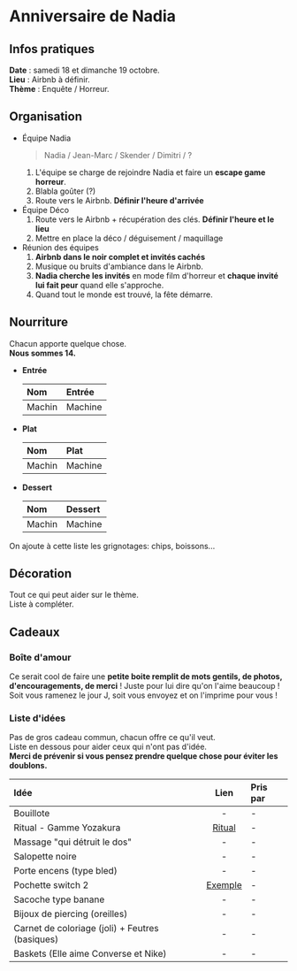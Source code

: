 
# Anniversaire de Nadia

## Infos pratiques

**Date** : samedi 18 et dimanche 19 octobre.  
**Lieu** : Airbnb à définir.  
**Thème** : Enquête / Horreur.  

## Organisation

- Équipe Nadia
    > Nadia / Jean-Marc / Skender / Dimitri / ?
    1. L'équipe se charge de rejoindre Nadia et faire un **escape game horreur**.
    1. Blabla goûter (?)
    1. Route vers le Airbnb. **Définir l'heure d'arrivée**
- Équipe Déco
    1. Route vers le Airbnb + récupération des clés. **Définir l'heure et le lieu**
    1. Mettre en place la déco / déguisement / maquillage 
- Réunion des équipes
    1. **Airbnb dans le noir complet et invités cachés**
    1. Musique ou bruits d'ambiance dans le Airbnb.
    1. **Nadia cherche les invités** en mode film d'horreur et **chaque invité lui fait peur** quand elle s'approche.
    1. Quand tout le monde est trouvé, la fête démarre.

## Nourriture

Chacun apporte quelque chose.  
**Nous sommes 14.**

- **Entrée**

    |Nom|Entrée|
    |:---|:---|
    |Machin|Machine|

- **Plat**

    |Nom|Plat|
    |:---|:---|
    |Machin|Machine|

- **Dessert**

    |Nom|Dessert|
    |:---|:---|
    |Machin|Machine|

On ajoute à cette liste les grignotages: chips, boissons...

## Décoration

Tout ce qui peut aider sur le thème.  
Liste à compléter.  

## Cadeaux

### Boîte d'amour

Ce serait cool de faire une **petite boite remplit de mots gentils, de photos, d'encouragements, de merci** ! Juste pour lui dire qu'on l'aime beaucoup ! Soit vous ramenez le jour J, soit vous envoyez et on l'imprime pour vous !

### Liste d'idées

Pas de gros cadeau commun, chacun offre ce qu'il veut.  
Liste en dessous pour aider ceux qui n'ont pas d'idée.  
**Merci de prévenir si vous pensez prendre quelque chose pour éviter les doublons.**  


|Idée|Lien|Pris par|
|:---|:---:|:---|
|Bouillote| - | - |
|Ritual - Gamme Yozakura|[Ritual](https://www.rituals.com/fr-fr/collection/yozakura#product_grid_collection_yozakura_all)| - |
|Massage "qui détruit le dos"| - | - |
|Salopette noire|-|-|
|Porte encens (type bled)|-|-|
|Pochette switch 2|[Exemple](https://www.amazon.fr/Pochette-transport-protection-d%C3%A9cran-Nintendo/dp/B0F3JT1NT8)|-|
|Sacoche type banane|-|-|
|Bijoux de piercing (oreilles)|-|-|
|Carnet de coloriage (joli) + Feutres (basiques)|-|-|
|Baskets (Elle aime Converse et Nike) |-|-|